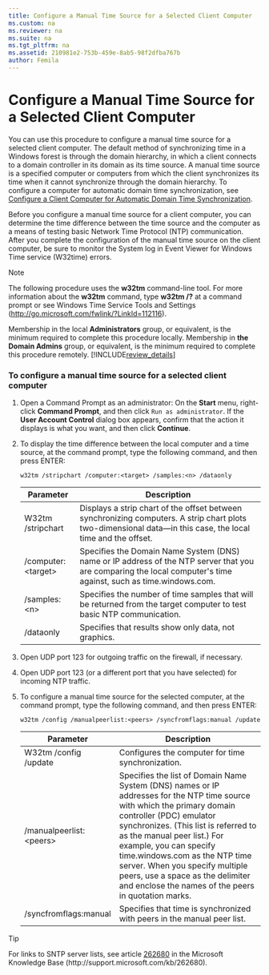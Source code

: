 ```yaml
---
title: Configure a Manual Time Source for a Selected Client Computer
ms.custom: na
ms.reviewer: na
ms.suite: na
ms.tgt_pltfrm: na
ms.assetid: 210981e2-753b-459e-8ab5-98f2dfba767b
author: Femila
---
```

# Configure a Manual Time Source for a Selected Client Computer
  You can use this procedure to configure a manual time source for a selected client computer. The default method of synchronizing time in a Windows forest is through the domain hierarchy, in which a client connects to a domain controller in its domain as its time source. A manual time source is a specified computer or computers from which the client synchronizes its time when it cannot synchronize through the domain hierarchy. To configure a computer for automatic domain time synchronization, see [Configure a Client Computer for Automatic Domain Time Synchronization](../Topic/Configure-a-Client-Computer-for-Automatic-Domain-Time-Synchronization.md).  
  
 Before you configure a manual time source for a client computer, you can determine the time difference between the time source and the computer as a means of testing basic Network Time Protocol \(NTP\) communication. After you complete the configuration of the manual time source on the client computer, be sure to monitor the System log in Event Viewer for Windows Time service \(W32time\) errors.  
  
> [!NOTE]  
>  The following procedure uses the **w32tm** command\-line tool. For more information about the **w32tm** command, type **w32tm \/?** at a command prompt or see Windows Time Service Tools and Settings \([http:\/\/go.microsoft.com\/fwlink\/?LinkId\=112116](http://go.microsoft.com/fwlink/?LinkId=112116)\).  
  
 Membership in the local **Administrators** group, or equivalent, is the minimum required to complete this procedure locally. Membership in **the Domain Admins** group, or equivalent, is the minimum required to complete this procedure remotely. [!INCLUDE[review_details](../Token/review_details_md.md)]  
  
### To configure a manual time source for a selected client computer  
  
1.  Open a Command Prompt as an administrator: On the **Start** menu, right\-click **Command Prompt**, and then click `Run as administrator`. If the **User Account Control** dialog box appears, confirm that the action it displays is what you want, and then click **Continue**.  
  
2.  To display the time difference between the local computer and a time source, at the command prompt, type the following command, and then press ENTER:  
  
    ```  
    w32tm /stripchart /computer:<target> /samples:<n> /dataonly  
    ```  
  
    |Parameter|Description|  
    |---------------|-----------------|  
    |W32tm \/stripchart|Displays a strip chart of the offset between synchronizing computers. A strip chart plots two\-dimensional data—in this case, the local time and the offset.|  
    |\/computer:\<target\>|Specifies the Domain Name System \(DNS\) name or IP address of the NTP server that you are comparing the local computer's time against, such as time.windows.com.|  
    |\/samples:\<n\>|Specifies the number of time samples that will be returned from the target computer to test basic NTP communication.|  
    |\/dataonly|Specifies that results show only data, not graphics.|  
  
3.  Open UDP port 123 for outgoing traffic on the firewall, if necessary.  
  
4.  Open UDP port 123 \(or a different port that you have selected\) for incoming NTP traffic.  
  
5.  To configure a manual time source for the selected computer, at the command prompt, type the following command, and then press ENTER:  
  
    ```  
    w32tm /config /manualpeerlist:<peers> /syncfromflags:manual /update  
    ```  
  
    |Parameter|Description|  
    |---------------|-----------------|  
    |W32tm \/config \/update|Configures the computer for time synchronization.|  
    |\/manualpeerlist:\<peers\>|Specifies the list of Domain Name System \(DNS\) names or IP addresses for the NTP time source with which the primary domain controller \(PDC\) emulator synchronizes. \(This list is referred to as the manual peer list.\) For example, you can specify time.windows.com as the NTP time server. When you specify multiple peers, use a space as the delimiter and enclose the names of the peers in quotation marks.|  
    |\/syncfromflags:manual|Specifies that time is synchronized with peers in the manual peer list.|  
  
> [!TIP]  
>  For links to SNTP server lists, see article [262680](http://go.microsoft.com/fwlink/?LinkID=60401) in the Microsoft Knowledge Base \(http:\/\/support.microsoft.com\/kb\/262680\).  
  
  
